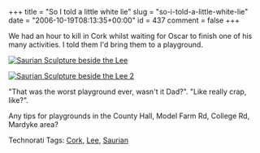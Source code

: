 +++
title = "So I told a little white lie"
slug = "so-i-told-a-little-white-lie"
date = "2006-10-19T08:13:35+00:00"
id = 437
comment = false
+++

We had an hour to kill in Cork whilst waiting for Oscar to finish one of his many activities. I told them I'd bring them to a playground.

[![Saurian Sculpture beside the Lee](/images/flickr/2024_download/273716000_f52a92ea1c_c.jpg)](http://www.flickr.com/photos/bandon1/273716000/ "Photo Sharing")

[![Saurian Sculpture beside the Lee 2](/images/flickr/2024_download/273715882_1e434f4c3c_c.jpg)](http://www.flickr.com/photos/bandon1/273715882/ "Photo Sharing")

"That was the worst playground ever, wasn't it Dad?". "Like really crap, like?".

Any tips for playgrounds in the County Hall, Model Farm Rd, College Rd, Mardyke area?

<span class="technoratitag">Technorati Tags: [Cork](http://www.technorati.com/tags/Cork), [Lee](http://www.technorati.com/tags/Lee), [Saurian](http://www.technorati.com/tags/Saurian)</span>
